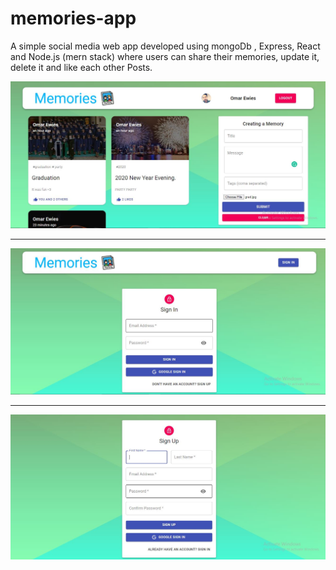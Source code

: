 # memories-app

A simple social media web app developed using mongoDb , Express, React and Node.js (mern stack) where users can share their memories, update it, delete it and like each other Posts.

![](img/memo1.JPG)

---

![](img/memo2.JPG)

---

![](img/memo3.JPG)







